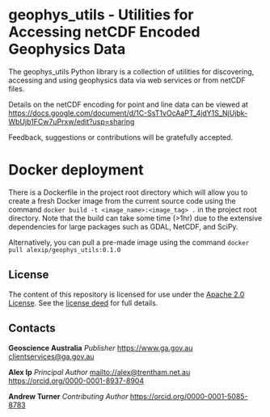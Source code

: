 # geophys\_utils - Utilities for Accessing netCDF Encoded Geophysics Data
The geophys_utils Python library is a collection of utilities for discovering, accessing and using geophysics data via 
web services or from netCDF files.

Details on the netCDF encoding for point and line data can be viewed at 
<https://docs.google.com/document/d/1C-SsT1vOcAaPT_4jdY1S_NjUjbk-WbUjb1FCw7uPrxw/edit?usp=sharing>

Feedback, suggestions or contributions will be gratefully accepted.

# Docker deployment
There is a Dockerfile in the project root directory which will allow you to create a fresh Docker image from the 
current source code using the command ```docker build -t <image_name>:<image_tag> .``` in the project root directory. 
Note that the build can take some time (>1hr) due to the extensive dependencies for large packages such as GDAL, NetCDF, 
and SciPy.

Alternatively, you can pull a pre-made image using the command ```docker pull alexip/geophys_utils:0.1.0```

## License
The content of this repository is licensed for use under the 
[Apache 2.0 License](http://www.apache.org/licenses/LICENSE-2.0). 
See the [license deed](https://github.com/GeoscienceAustralia/geophys_utils/blob/master/LICENSE) for full details.

## Contacts
**Geoscience Australia**
*Publisher*
<https://www.ga.gov.au>
<clientservices@ga.gov.au>

**Alex Ip**
*Principal Author*
<mailto://alex@trentham.net.au>
<https://orcid.org/0000-0001-8937-8904>

**Andrew Turner**
*Contributing Author*
<https://orcid.org/0000-0001-5085-8783>
